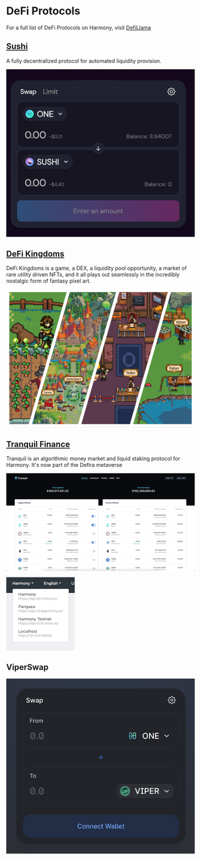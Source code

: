 # DeFi Protocols

For a full list of DeFi Protocols on Harmony, visit [DefiLlama](https://defillama.com/chain/Harmony)

## [Sushi](https://defillama.com/protocol/sushiswap)

A fully decentralized protocol for automated liquidity provision.

![](<../../../.gitbook/assets/image (292) (1).png>)

## [DeFi Kingdoms](https://defillama.com/protocol/defi-kingdoms)

DeFi Kingdoms is a game, a DEX, a liquidity pool opportunity, a market of rare utility driven NFTs, and it all plays out seamlessly in the incredibly nostalgic form of fantasy pixel art.

![](<../../../.gitbook/assets/image (291).png>)

## [Tranquil Finance](https://defillama.com/protocol/tranquil-finance)

Tranquil is an algorithmic money market and liquid staking protocol for Harmony. It's now part of the Defira metaverse

![](<../../../.gitbook/assets/image (18).png>)

![](<../../../.gitbook/assets/image (60).png>)

## ViperSwap

![](<../../../.gitbook/assets/image (27).png>)

